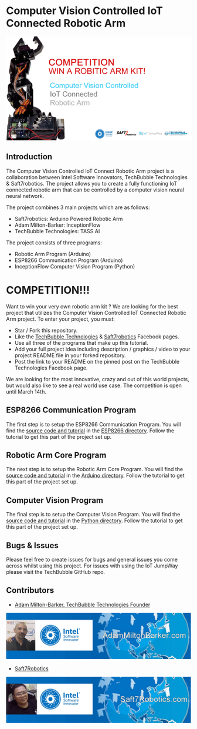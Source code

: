 # Computer Vision Controlled IoT Connected Robotic Arm

![Computer Vision Controlled IoT Connected Robotic Arm](Images/robotic-arm.jpg)

## Introduction

The Computer Vision Controlled IoT Connect Robotic Arm project is a collaboration between Intel Software Innovators, TechBubble Technologies & Saft7robotics. The project allows you to create a fully functioning IoT connected robotic arm that can be controlled by a computer vision neural neural network.

The project combines 3 main projects which are as follows:

- Saft7robotics: Arduino Powered Robotic Arm
- Adam Milton-Barker: InceptionFlow
- TechBubble Technologies: TASS AI

The project consists of three programs:

- Robotic Arm Program (Arduino)
- ESP8266 Communication Program (Arduino)
- InceptionFlow Computer Vision Program (Python)

# COMPETITION!!!

Want to win your very own robotic arm kit ? We are looking for the best project that utilizes the Computer Vision Controlled IoT Connected Robotic Arm project. To enter your project, you must:

- Star / Fork this repository.
- Like the [TechBubble Technologies](https://www.facebook.com/TechBubbleInfo "TechBubble Technologies") & [Saft7robotics](https://www.facebook.com/TechBubbleInfo "Saft7robotics") Facebook pages.
- Use all three of the programs that make up this tutorial.
- Add your full project idea including description / graphics / video to your project README file in your forked repository.
- Post the link to your README on the pinned post on the TechBubble Technologies Facebook page.

We are looking for the most innovative, crazy and out of this world projects, but would also like to see a real world use case. The competition is open until March 14th.

## ESP8266 Communication Program

The first step is to setup the ESP8266 Communication Program. You will find the [source code and tutorial](https://github.com/TechBubbleTechnologies/IoT-JumpWay-Intel-Examples/tree/master/Robotic-Arm/ESP8266 "source code and tutorial") in the [ESP8266 directory](https://github.com/TechBubbleTechnologies/IoT-JumpWay-Intel-Examples/tree/master/Robotic-Arm/ESP8266 "ESP8266 directory"). Follow the tutorial to get this part of the project set up. 

## Robotic Arm Core Program

The next step is to setup the Robotic Arm Core Program. You will find the [source code and tutorial](https://github.com/TechBubbleTechnologies/IoT-JumpWay-Intel-Examples/tree/master/Robotic-Arm/Arduino "source code and tutorial") in the [Arduino directory](https://github.com/TechBubbleTechnologies/IoT-JumpWay-Intel-Examples/tree/master/Robotic-Arm/Arduino "Arduino directory"). Follow the tutorial to get this part of the project set up.

## Computer Vision Program

The final step is to setup the Computer Vision Program. You will find the [source code and tutorial](https://github.com/TechBubbleTechnologies/IoT-JumpWay-Intel-Examples/tree/master/Robotic-Arm/Python "source code and tutorial") in the [Python directory](https://github.com/TechBubbleTechnologies/IoT-JumpWay-Intel-Examples/tree/master/Robotic-Arm/Python "Python directory"). Follow the tutorial to get this part of the project set up.     

## Bugs & Issues

Please feel free to create issues for bugs and general issues you come across whilst using this project. For issues with using the IoT JumpWay please visit the TechBubble GitHub repo.

## Contributors

- [Adam Milton-Barker, TechBubble Technologies Founder](https://github.com/AdamMiltonBarker "Adam Milton-Barker, TechBubble Technologies Founder")

![Adam Milton-Barker,  Intel Software Innovator](../images/main/Intel-Software-Innovator.jpg)   

- [Saft7Robotics](http://www.saft7robotics.com "Saft7Robotics")

![Saft7Robotics,  Intel Software Innovator](Images/Saft7Robotics.jpg)




